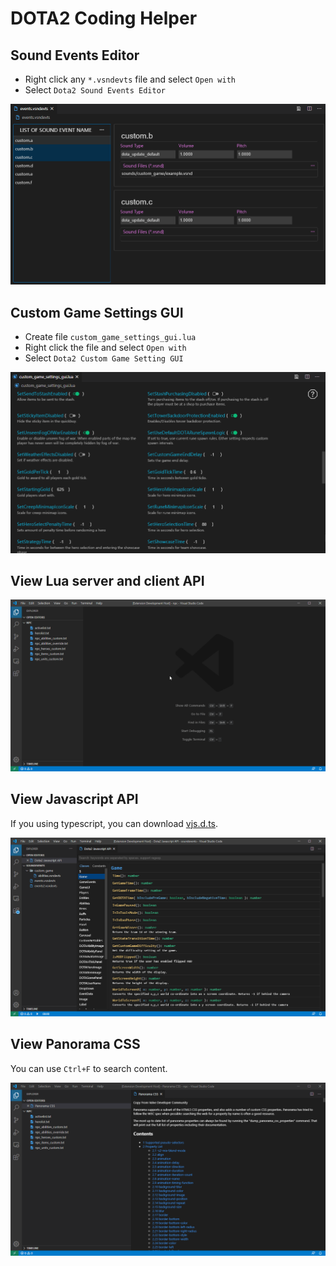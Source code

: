 # DOTA2 Coding Helper

## Sound Events Editor

- Right click any `*.vsndevts` file and select `Open with`
- Select `Dota2 Sound Events Editor`

![Sound Events Editor](https://github.com/RobinCodeX/dota2-coding-helper/raw/master/.github/sound-events-editor.png)

## Custom Game Settings GUI

- Create file `custom_game_settings_gui.lua`
- Right click the file and select `Open with`
- Select `Dota2 Custom Game Setting GUI`

![Custom Game Settings GUI](https://github.com/RobinCodeX/dota2-coding-helper/raw/master/.github/custom-game-settings-gui.png)

## View Lua server and client API
![Lua Server and Client API](https://github.com/RobinCodeX/dota2-coding-helper/raw/master/.github/lua_api.gif)

## View Javascript API
If you using typescript, you can download [vjs.d.ts](https://github.com/RobinCodeX/dota2-coding-helper/blob/master/vjs.d.ts).

![Javascript API](https://github.com/RobinCodeX/dota2-coding-helper/raw/master/.github/js_api.png)

## View Panorama CSS
You can use `Ctrl+F` to search content.

![Panorama CSS](https://github.com/RobinCodeX/dota2-coding-helper/raw/master/.github/panorama_css.png)